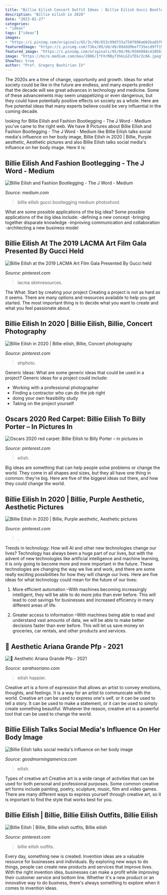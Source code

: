 ```yaml
---
title: "Billie Eilish Concert Outfit Ideas : Billie Eilish Gucci Bootlegging Medium Photoshoot"
description: "Billie eilish in 2020"
date: "2023-01-27"
categories:
- "ideas"
tags: ["ideas"]
images:
- "https://i.pinimg.com/originals/65/3c/99/653c99df33a758f098a602ba65f63494.jpg"
featuredImage: "https://i.pinimg.com/736x/89/dd/d9/89ddd9bef735ecd9ff1554a760376598.jpg"
featured_image: "https://i.pinimg.com/originals/95/04/98/950498dc410563bfc69fedc839ddde9a.jpg"
image: "https://miro.medium.com/max/2086/1*FXrRBy73hkLGZxfEGrZc8A.jpeg"
ShowToc: true
author: "Prof. Gregory Bashirian IV"
---
```



The 2020s are a time of change, opportunity and growth. Ideas for what society could be like in the future are endless, and many experts predict that the decade will see great advances in technology and medicine. Some of these advancements may seem unappetizing or even dangerous, but they could have potentially positive effects on society as a whole. Here are five potential ideas that many experts believe could be very influential in the coming decade.

	

		
looking for Billie Eilish and Fashion Bootlegging - The J Word - Medium you've came to the right web. We have 8 Pictures about Billie Eilish and Fashion Bootlegging - The J Word - Medium like Billie Eilish talks social media&#039;s influence on her body image, Billie Eilish in 2020 | Billie, Purple aesthetic, Aesthetic pictures and also Billie Eilish talks social media&#039;s influence on her body image. Here it is:
		
    
## Billie Eilish And Fashion Bootlegging - The J Word - Medium

<img loading=lazy src="https://miro.medium.com/max/2086/1*FXrRBy73hkLGZxfEGrZc8A.jpeg" onerror="this.onerror=null;this.src='https://tse4.mm.bing.net/th?id=OIP.qWuBssLVBibauNzrFhtoEgHaHa&amp;pid=15.1';" alt="Billie Eilish and Fashion Bootlegging - The J Word - Medium">

_Source: medium.com_

>billie eilish gucci bootlegging medium photoshoot. 

	

What are some possible applications of the big idea?
Some possible applications of the big idea include: 
-defining a new concept
-bringing together disparate knowledge
-improving communication and collaboration
-architecting a new business model

    
## Billie Eilish At The 2019 LACMA Art Film Gala Presented By Gucci Held

<img loading=lazy src="https://i.pinimg.com/736x/9c/b3/fe/9cb3fe2b983b72a33f62d0581ed3d0f5.jpg" onerror="this.onerror=null;this.src='https://tse4.mm.bing.net/th?id=OIP.AUuRQMVdpa5s6qALICDCIAHaKf&amp;pid=15.1';" alt="Billie Eilish at the 2019 LACMA Art Film Gala Presented By Gucci held">

_Source: pinterest.com_

>lacma skimresources. 

	

The What: Start by creating your project
Creating a project is not as hard as it seems. There are many options and resources available to help you get started. The most important thing is to decide what you want to create and what you feel passionate about.

    
## Billie Eilish In 2020 | Billie Eilish, Billie, Concert Photography

<img loading=lazy src="https://i.pinimg.com/originals/92/74/45/9274455f74ec78deaea8b798d890303f.jpg" onerror="this.onerror=null;this.src='https://tse2.mm.bing.net/th?id=OIP.DgXGZBzPd0C0qmj8OU4t_AHaKa&amp;pid=15.1';" alt="Billie Eilish in 2020 | Billie eilish, Billie, Concert photography">

_Source: pinterest.com_

>ehphoto. 

	

Generic Ideas: What are some generic ideas that could be used in a project?
Generic ideas for a project could include: 
- Working with a professional photographer 
- Finding a contractor who can do the job right 
- doing your own feasibility study 
- Taking on the project yourself

    
## Oscars 2020 Red Carpet: Billie Eilish To Billy Porter – In Pictures In

<img loading=lazy src="https://i.pinimg.com/736x/8f/79/ea/8f79ea9847c068cfc30cd64a5dbc653a.jpg" onerror="this.onerror=null;this.src='https://tse4.mm.bing.net/th?id=OIP.jSUhzTw6S78L2jnNlt1fTQHaK_&amp;pid=15.1';" alt="Oscars 2020 red carpet: Billie Eilish to Billy Porter – in pictures in">

_Source: pinterest.com_

>eilish. 

	

Big ideas are something that can help people solve problems or change the world. They come in all shapes and sizes, but they all have one thing in common: they're big. Here are five of the biggest ideas out there, and how they could change the world.

    
## Billie Eilish In 2020 | Billie, Purple Aesthetic, Aesthetic Pictures

<img loading=lazy src="https://i.pinimg.com/736x/89/dd/d9/89ddd9bef735ecd9ff1554a760376598.jpg" onerror="this.onerror=null;this.src='https://tse3.mm.bing.net/th?id=OIP.FxEBTK11NwF_7Ba2hfyLBwHaHa&amp;pid=15.1';" alt="Billie Eilish in 2020 | Billie, Purple aesthetic, Aesthetic pictures">

_Source: pinterest.com_

>. 

	

Trends in technology: How will AI and other new technologies change our lives?
Technology has always been a huge part of our lives, but with the advent of new technologies like artificial intelligence and machine learning, it is only going to become more and more important in the future. These technologies are changing the way we live and work, and there are some really exciting possibilities for how they will change our lives. Here are five ideas for what technology could mean for the future of our lives:
1. More efficient automation –With machines becoming increasingly intelligent, they will be able to do more jobs than ever before. This will lead to cost savings for businesses and increased efficiency in many different areas of life.

2. Greater access to information –With machines being able to read and understand vast amounts of data, we will be able to make better decisions faster than ever before. This will let us save money on groceries, car rentals, and other products and services.

    
## 🖤 Aesthetic Ariana Grande Pfp - 2021

<img loading=lazy src="https://i.pinimg.com/originals/65/3c/99/653c99df33a758f098a602ba65f63494.jpg" onerror="this.onerror=null;this.src='https://tse3.mm.bing.net/th?id=OIP.cnCUwiDXZoie8YYAKygQxAHaNK&amp;pid=15.1';" alt="🖤 Aesthetic Ariana Grande Pfp - 2021">

_Source: sarahsoriano.com_

>eilish happier. 

	

Creative art is a form of expression that allows an artist to convey emotions, thoughts, and feelings. It is a way for an artist to communicate with the world. Creative art can be used to express one's self, or it can be used to tell a story. It can be used to make a statement, or it can be used to simply create something beautiful. Whatever the reason, creative art is a powerful tool that can be used to change the world.

    
## Billie Eilish Talks Social Media&#039;s Influence On Her Body Image

<img loading=lazy src="https://s.abcnews.com/images/GMA/billie-eilish-gty-rc-210802_1627919268055_hpMain_16x9_992.jpg" onerror="this.onerror=null;this.src='https://tse1.mm.bing.net/th?id=OIP.6vXLBCzUgLyn9FyVEqh2lAHaEK&amp;pid=15.1';" alt="Billie Eilish talks social media&#039;s influence on her body image">

_Source: goodmorningamerica.com_

>eilish. 

	

Types of creative art
Creative art is a wide range of activities that can be used for both personal and professional purposes. Some common creative art forms include painting, poetry, sculpture, music, film and video games. There are many different ways to express yourself through creative art, so it is important to find the style that works best for you.

    
## Billie Eilish | Billie, Billie Eilish Outfits, Billie Eilish

<img loading=lazy src="https://i.pinimg.com/originals/95/04/98/950498dc410563bfc69fedc839ddde9a.jpg" onerror="this.onerror=null;this.src='https://tse1.mm.bing.net/th?id=OIP.wSvtfqAG2RPI4EDn7zrkygHaLH&amp;pid=15.1';" alt="Billie Eilish | Billie, Billie eilish outfits, Billie eilish">

_Source: pinterest.com_

>billie eilish outfits. 

	

Every day, something new is created. Invention ideas are a valuable resource for businesses and individuals. By exploring new ways to do things, people can create new products and services that improve lives. With the right invention idea, businesses can make a profit while improving their customer service and bottom line. Whether it's a new product or an innovative way to do business, there's always something to explore when it comes to invention ideas.

